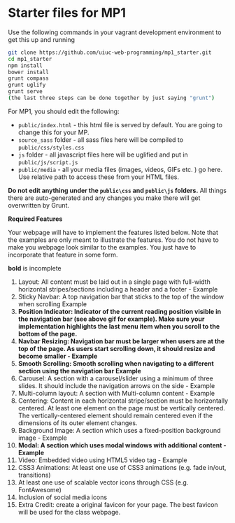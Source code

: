 # Starter files for MP1
Use the following commands in your vagrant development environment to get this up and running
```bash
git clone https://github.com/uiuc-web-programming/mp1_starter.git
cd mp1_starter
npm install
bower install
grunt compass
grunt uglify
grunt serve
(the last three steps can be done together by just saying "grunt")
```

For MP1, you should edit the following:
- `public/index.html` - this html file is served by default. You are going to change this for your MP.
- `source_sass` folder - all sass files here will be compiled to `public/css/styles.css`
- `js` folder - all javascript files here will be uglified and put in `public/js/script.js`
- `public/media` - all your media files (images, videos, GIFs etc. ) go here. Use relative path to access these from your HTML files.

**Do not edit anything under the `public\css` and `public\js` folders.** All things there are auto-generated and any changes you make there will get overwritten by Grunt.

**Required Features**

Your webpage will have to implement the features listed below. Note that the examples are only meant to illustrate the features. You do not have to make you webpage look similar to the examples. You just have to incorporate that feature in some form.

**bold** is incomplete

1. Layout: All content must be laid out in a single page with full-width horizontal stripes/sections including a header and a footer - Example
1. Sticky Navbar: A top navigation bar that sticks to the top of the window when scrolling Example
1. **Position Indicator: Indicator of the current reading position visible in the navigation bar (see above gif for example). Make sure your implementation highlights the last menu item when you scroll to the bottom of the page.**
1. **Navbar Resizing: Navigation bar must be larger when users are at the top of the page. As users start scrolling down, it should resize and become smaller - Example**
1. **Smooth Scrolling: Smooth scrolling when navigating to a different section using the navigation bar Example**
1. Carousel: A section with a carousel/slider using a minimum of three slides. It should include the navigation arrows on the side - Example
1. Multi-column layout: A section with Multi-column content - Example
1. Centering: Content in each horizontal stripe/section must be horizontally centered. At least one element on the page must be vertically centered. The vertically-centered element should remain centered even if the dimensions of its outer element changes.
1. Background Image: A section which uses a fixed-position background image - Example
1. **Modal: A section which uses modal windows with additional content - Example**
1. Video: Embedded video using HTML5 video tag - Example
1. CSS3 Animations: At least one use of CSS3 animations (e.g. fade in/out, transitions)
1. At least one use of scalable vector icons through CSS (e.g. FontAwesome)
1. Inclusion of social media icons
1. Extra Credit: create a original favicon for your page. The best favicon will be used for the class webpage.
